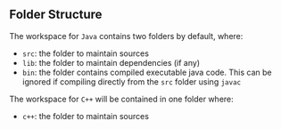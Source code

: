 ## Folder Structure

The workspace for `Java` contains two folders by default, where:

- `src`: the folder to maintain sources
- `lib`: the folder to maintain dependencies (if any)
- `bin`: the folder contains compiled executable java code. This can be ignored if compiling directly from the `src` folder using `javac`

The workspace for `C++` will be contained in one folder where:

- `c++`: the folder to maintain sources